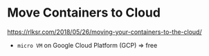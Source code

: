 # Move Containers to Cloud

https://rlksr.com/2018/05/26/moving-your-containers-to-the-cloud/

- `micro VM` on Google Cloud Platform (GCP) => free
